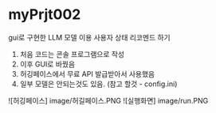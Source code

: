 # myPrjt002
gui로 구현한 LLM 모델 이용 사용자 상태 리코멘드 하기 
1. 처음 코드는 콘솔 프로그램으로 작성
2. 이후 GUI로 바꿨음
3. 허깅페이스에서 무료 API 발급받아서 사용했음
4. 일부 모델은 안되는것도 있음. (참고 할것 - config.ini)

![허깅페이스] image/허길페이스.PNG
![실행화면] image/run.PNG
